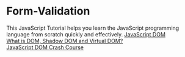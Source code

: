 # Form-Validation
This JavaScript Tutorial helps you learn the JavaScript programming language from scratch quickly and effectively.
<a href="https://www.javascripttutorial.net/javascript-dom/javascript-form-validation/"> JavaScript DOM</a>
<br> 
<a href="https://www.youtube.com/watch?v=7Tok22qxPzQ"> What is DOM, Shadow DOM and Virtual DOM?</a>
<br>
<a href="https://www.youtube.com/watch?v=7Tok22qxPzQ "> JavaScript DOM Crash Course</a>
